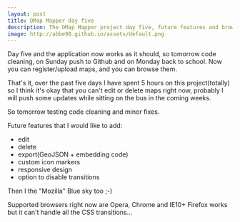 ```yaml
---
layout: post
title: OMap Mapper day five
description: The OMap Mapper project day five, future features and browser support.
image: http://abbe98.github.io/assets/default.png
---
```

Day five and the application now works as it should, so tomorrow code cleaning, on Sunday push to Github and on Monday back to school. Now you can register/upload maps, and you can browse them. 

That's it, over the past five days I have spent 5 hours on this project(totally) so I think it's okay that you can't edit or delete maps right now, probably I will push some updates while sitting on the bus in the coming weeks.

So tomorrow testing code cleaning and minor fixes.

Future features that I would like to add:

 - edit
 - delete
 - export(GeoJSON + embedding code)
 - custom icon markers
 - responsive design
 - option to disable transitions
 
Then I the "Mozilla" Blue sky too ;-)

Supported browsers right now are Opera, Chrome and IE10+ Firefox works but it can't handle all the CSS transitions...